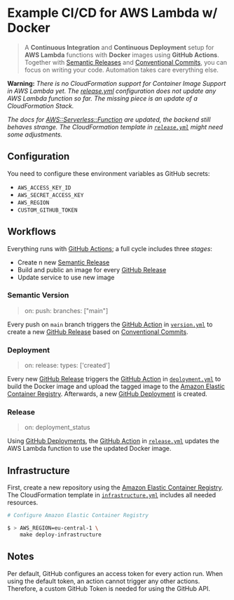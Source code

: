 # Example CI/CD for AWS Lambda w/ Docker

> A **Continuous Integration** and **Continuous Deployment** setup for **AWS Lambda** functions with **Docker** images using **GitHub Actions**. Together with [Semantic Releases](https://semver.org/) and [Conventional Commits](https://www.conventionalcommits.org/en/v1.0.0/), you can focus on writing your code. Automation takes care everything else.

**Warning:** _There is no CloudFormation support for Container Image Support in AWS Lambda yet. The [release.yml](https://github.com/sbstjn/aws-lambda-docker-node/blob/main/.github/workflows/release.yml#L16) configuration does not update any AWS Lambda function so far. The missing piece is an update of a CloudFormation Stack._

_The docs for [AWS::Serverless::Function](https://docs.aws.amazon.com/serverless-application-model/latest/developerguide/sam-resource-function.html) are updated, the backend still behaves strange. The CloudFormation template in [`release.yml`](https://github.com/sbstjn/aws-lambda-docker-node/blob/main/aws/function.yml#L11) might need some adjustments._

## Configuration

You need to configure these environment variables as GitHub secrets:

- `AWS_ACCESS_KEY_ID`
- `AWS_SECRET_ACCESS_KEY`
- `AWS_REGION`
- `CUSTOM_GITHUB_TOKEN`

## Workflows

Everything runs with [GitHub Actions](https://github.com/features/actions); a full cycle includes three _stages_:

- Create n new [Semantic Release](https://github.com/marketplace/actions/action-for-semantic-release)
- Build and public an image for every [GitHub Release](https://github.com/sbstjn/aws-lambda-docker-node/releases)
- Update service to use new image

### Semantic Version

> on: push: branches: ["main"]

Every push on `main` branch triggers the [GitHub Action](https://github.com/sbstjn/aws-lambda-docker-node/actions) in [`version.yml`](.github/workflows/version.yml) to create a new [GitHub Release](https://github.com/sbstjn/aws-lambda-docker-node/releases) based on [Conventional Commits](https://www.conventionalcommits.org/en/v1.0.0/).

### Deployment

> on: release: types: ['created']

Every new [GitHub Release](https://github.com/sbstjn/aws-lambda-docker-node/releases) triggers the [GitHub Action](https://github.com/sbstjn/aws-lambda-docker-node/actions) in [`deployment.yml`](.github/workflows/deployment.yml) to build the Docker image and upload the tagged image to the [Amazon Elastic Container Registry](https://aws.amazon.com/ecr/). Afterwards, a new [GitHub Deployment](https://github.com/sbstjn/aws-lambda-docker-node/deployments) is created.

### Release

> on: deployment_status

Using [GitHub Deployments](https://github.com/sbstjn/aws-lambda-docker-node/deployments), the [GitHub Action](https://github.com/sbstjn/aws-lambda-docker-node/actions) in [`release.yml`](.github/workflows/release.yml) updates the AWS Lambda function to use the updated Docker image.

## Infrastructure

First, create a new repository using the [Amazon Elastic Container Registry](https://aws.amazon.com/ecr/). The CloudFormation template in [`infrastructure.yml`](aws/infrastructure.yml) includes all needed resources.

```bash
# Configure Amazon Elastic Container Registry

$ > AWS_REGION=eu-central-1 \
    make deploy-infrastructure
```

## Notes

Per default, GitHub configures an access token for every action run. When using the default token, an action cannot trigger any other actions. Therefore, a custom GitHub Token is needed for using the GitHub API.
